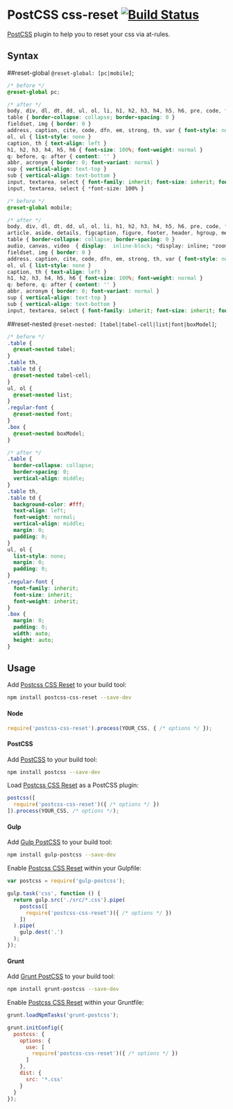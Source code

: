 # PostCSS css-reset [![Build Status][travis-img]][travis]

[PostCSS] plugin to help you to reset your css via at-rules.

## Syntax

##reset-global
`@reset-global: [pc|mobile]`;

```css
/* before */
@reset-global pc;

/* after */
body, div, dl, dt, dd, ul, ol, li, h1, h2, h3, h4, h5, h6, pre, code, form, fieldset, legend, input, textarea, p, blockquote, th, td { margin: 0; padding: 0 }
table { border-collapse: collapse; border-spacing: 0 }
fieldset, img { border: 0 }
address, caption, cite, code, dfn, em, strong, th, var { font-style: normal; font-weight: normal }
ol, ul { list-style: none }
caption, th { text-align: left }
h1, h2, h3, h4, h5, h6 { font-size: 100%; font-weight: normal }
q: before, q: after { content: '' }
abbr, acronym { border: 0; font-variant: normal }
sup { vertical-align: text-top }
sub { vertical-align: text-bottom }
input, textarea, select { font-family: inherit; font-size: inherit; font-weight: inherit }
input, textarea, select { *font-size: 100% }

/* before */
@reset-global mobile;

/* after */
body, div, dl, dt, dd, ul, ol, li, h1, h2, h3, h4, h5, h6, pre, code, form, fieldset, legend, input, textarea, p, blockquote, th, td, hr, button, article, aside, details, figcaption, figure, footer, header, hgroup, menu, nav, section { margin: 0; padding: 0 }
article, aside, details, figcaption, figure, footer, header, hgroup, menu, nav, section  { display: block; }
table { border-collapse: collapse; border-spacing: 0 }
audio, canvas, video  { display:  inline-block; *display: inline; *zoom: 1; }
fieldset, img { border: 0 }
address, caption, cite, code, dfn, em, strong, th, var { font-style: normal; font-weight: normal }
ol, ul { list-style: none }
caption, th { text-align: left }
h1, h2, h3, h4, h5, h6 { font-size: 100%; font-weight: normal }
q: before, q: after { content: '' }
abbr, acronym { border: 0; font-variant: normal }
sup { vertical-align: text-top }
sub { vertical-align: text-bottom }
input, textarea, select { font-family: inherit; font-size: inherit; font-weight: inherit }
```

##reset-nested
`@reset-nested: [tabel|tabel-cell|list|font|boxModel]`;

```css
/* before */
.table {
  @reset-nested tabel;
}
.table th,
.table td {
  @reset-nested tabel-cell;
}
ul, ol {
  @reset-nested list;
}
.regular-font {
  @reset-nested font;
}
.box {
  @reset-nested boxModel;
}

/* after */
.table {
  border-collapse: collapse;
  border-spacing: 0;
  vertical-align: middle;
}
.table th,
.table td {
  background-color: #fff;
  text-align: left;
  font-weight: normal;
  vertical-align: middle;
  margin: 0;
  padding: 0;
}
ul, ol {
  list-style: none;
  margin: 0;
  padding: 0;
}
.regular-font {
  font-family: inherit;
  font-size: inherit;
  font-weight: inherit;
}
.box {
  margin: 0;
  padding: 0;
  width: auto;
  height: auto;
}
```

## Usage

Add [Postcss CSS Reset] to your build tool:

```bash
npm install postcss-css-reset --save-dev
```

#### Node

```js
require('postcss-css-reset').process(YOUR_CSS, { /* options */ });
```

#### PostCSS

Add [PostCSS] to your build tool:

```bash
npm install postcss --save-dev
```

Load [Postcss CSS Reset] as a PostCSS plugin:

```js
postcss([
  require('postcss-css-reset')({ /* options */ })
]).process(YOUR_CSS, /* options */);
```

#### Gulp

Add [Gulp PostCSS] to your build tool:

```bash
npm install gulp-postcss --save-dev
```

Enable [Postcss CSS Reset] within your Gulpfile:

```js
var postcss = require('gulp-postcss');

gulp.task('css', function () {
  return gulp.src('./src/*.css').pipe(
    postcss([
      require('postcss-css-reset')({ /* options */ })
    ])
  ).pipe(
    gulp.dest('.')
  );
});
```

#### Grunt

Add [Grunt PostCSS] to your build tool:

```bash
npm install grunt-postcss --save-dev
```

Enable [Postcss CSS Reset] within your Gruntfile:

```js
grunt.loadNpmTasks('grunt-postcss');

grunt.initConfig({
  postcss: {
    options: {
      use: [
        require('postcss-css-reset')({ /* options */ })
      ]
    },
    dist: {
      src: '*.css'
    }
  }
});
```

[PostCSS]: https://github.com/postcss/postcss
[Postcss CSS Reset]: https://github.com/baiyaaaaa/postcss-css-reset
[travis-img]: https://travis-ci.org/baiyaaaaa/postcss-css-reset.svg
[travis]: https://travis-ci.org/baiyaaaaa/postcss-css-reset
[Gulp PostCSS]: https://github.com/postcss/gulp-postcss
[Grunt PostCSS]: https://github.com/nDmitry/grunt-postcss
